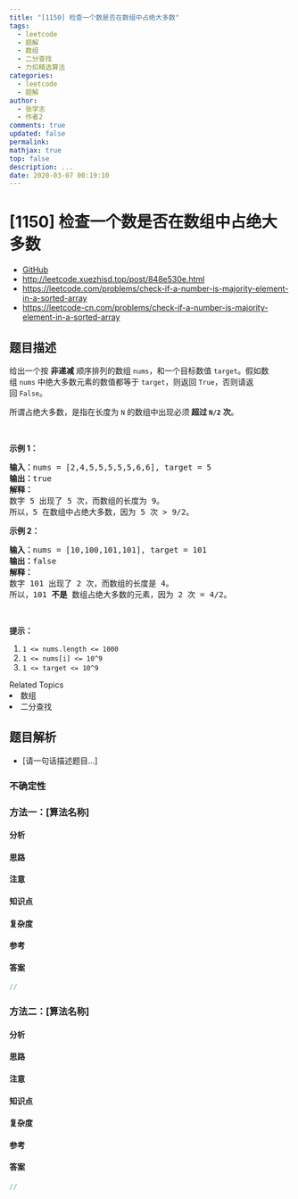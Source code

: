 ```yaml
---
title: "[1150] 检查一个数是否在数组中占绝大多数"
tags:
  - leetcode
  - 题解
  - 数组
  - 二分查找
  - 力扣精选算法
categories:
  - leetcode
  - 题解
author:
  - 张学志
  - 作者2
comments: true
updated: false
permalink:
mathjax: true
top: false
description: ...
date: 2020-03-07 00:19:10
---
```



# [1150] 检查一个数是否在数组中占绝大多数
* [GitHub](https://github.com/algoboy101/LeetCodeCrowdsource/tree/master/_posts/QA/%5B1150%5D%20%E6%A3%80%E6%9F%A5%E4%B8%80%E4%B8%AA%E6%95%B0%E6%98%AF%E5%90%A6%E5%9C%A8%E6%95%B0%E7%BB%84%E4%B8%AD%E5%8D%A0%E7%BB%9D%E5%A4%A7%E5%A4%9A%E6%95%B0.md)
* http://leetcode.xuezhisd.top/post/848e530e.html
* https://leetcode.com/problems/check-if-a-number-is-majority-element-in-a-sorted-array
* https://leetcode-cn.com/problems/check-if-a-number-is-majority-element-in-a-sorted-array


## 题目描述

<p>给出一个按 <strong>非递减</strong>&nbsp;顺序排列的数组&nbsp;<code>nums</code>，和一个目标数值&nbsp;<code>target</code>。假如数组&nbsp;<code>nums</code> 中绝大多数元素的数值都等于&nbsp;<code>target</code>，则返回&nbsp;<code>True</code>，否则请返回&nbsp;<code>False</code>。</p>

<p>所谓占绝大多数，是指在长度为 <code>N</code>&nbsp;的数组中出现必须<strong>&nbsp;超过&nbsp;<code>N/2</code></strong>&nbsp;<strong>次</strong>。</p>

<p>&nbsp;</p>

<p><strong>示例 1：</strong></p>

<pre><strong>输入：</strong>nums = [2,4,5,5,5,5,5,6,6], target = 5
<strong>输出：</strong>true
<strong>解释：</strong>
数字 5 出现了 5 次，而数组的长度为 9。
所以，5 在数组中占绝大多数，因为 5 次 &gt; 9/2。
</pre>

<p><strong>示例 2：</strong></p>

<pre><strong>输入：</strong>nums = [10,100,101,101], target = 101
<strong>输出：</strong>false
<strong>解释：</strong>
数字 101 出现了 2 次，而数组的长度是 4。
所以，101 <strong>不是 </strong>数组占绝大多数的元素，因为 2 次 = 4/2。
</pre>

<p>&nbsp;</p>

<p><strong>提示：</strong></p>

<ol>
	<li><code>1 &lt;= nums.length &lt;= 1000</code></li>
	<li><code>1 &lt;= nums[i] &lt;= 10^9</code></li>
	<li><code>1 &lt;= target &lt;= 10^9</code></li>
</ol>
<div><div>Related Topics</div><div><li>数组</li><li>二分查找</li></div></div>


## 题目解析
* [请一句话描述题目...]

### 不确定性


### 方法一：[算法名称]

#### 分析

#### 思路

#### 注意

#### 知识点

#### 复杂度

#### 参考

#### 答案

```cpp
//
```


### 方法二：[算法名称]

#### 分析

#### 思路

#### 注意

#### 知识点

#### 复杂度

#### 参考

#### 答案

```cpp
//
```


